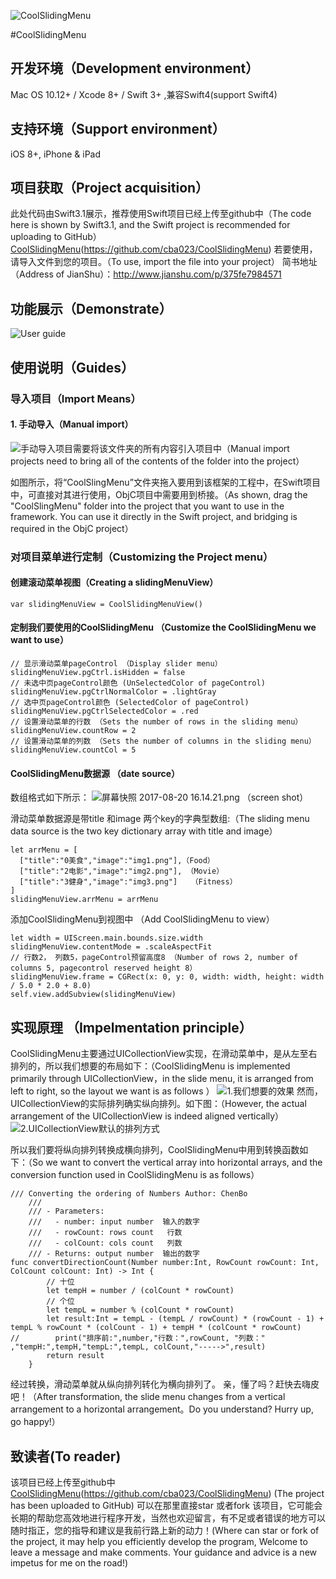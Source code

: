 ![CoolSlidingMenu](http://upload-images.jianshu.io/upload_images/2484280-ae9929e9a3bdf56d.png?imageMogr2/auto-orient/strip%7CimageView2/2/w/1240)

#CoolSlidingMenu

## 开发环境（Development environment）

 Mac OS 10.12+ / Xcode 8+ / Swift 3+ ,兼容Swift4(support Swift4)
## 支持环境（Support environment）
iOS 8+, iPhone & iPad
## 项目获取（Project acquisition）
此处代码由Swift3.1展示，推荐使用Swift项目已经上传至github中（The code here is shown by Swift3.1, and the Swift project is recommended for uploading to GitHub）[CoolSlidingMenu](https://github.com/cba023/CoolSlidingMenu)(https://github.com/cba023/CoolSlidingMenu)
若要使用，请导入文件到您的项目。（To use, import the file into your project）
简书地址（Address of JianShu）：http://www.jianshu.com/p/375fe7984571

## 功能展示（Demonstrate）
![User guide](http://upload-images.jianshu.io/upload_images/2484280-480a97d166e5e734.gif?imageMogr2/auto-orient/strip)

## 使用说明（Guides）
### 导入项目（Import Means）
#### 1. 手动导入（Manual import）
![手动导入项目需要将该文件夹的所有内容引入项目中](http://upload-images.jianshu.io/upload_images/2484280-69a18c4e2d12e6ae.png?imageMogr2/auto-orient/strip%7CimageView2/2/w/1240)（Manual import projects need to bring all of the contents of the folder into the project）

如图所示，将“CoolSlingMenu”文件夹拖入要用到该框架的工程中，在Swift项目中，可直接对其进行使用，ObjC项目中需要用到桥接。（As shown, drag the "CoolSlingMenu" folder into the project that you want to use in the framework. You can use it directly in the Swift project, and bridging is required in the ObjC project）

### 对项目菜单进行定制（Customizing the Project menu）

#### 创建滚动菜单视图（Creating a slidingMenuView）
```
var slidingMenuView = CoolSlidingMenuView()
```
#### 定制我们要使用的CoolSlidingMenu （Customize the CoolSlidingMenu we want to use）

```
// 显示滑动菜单pageControl （Display slider menu）
slidingMenuView.pgCtrl.isHidden = false  
// 未选中页pageControl颜色 (UnSelectedColor of pageControl)
slidingMenuView.pgCtrlNormalColor = .lightGray
// 选中页pageControl颜色 (SelectedColor of pageControl)
slidingMenuView.pgCtrlSelectedColor = .red
// 设置滑动菜单的行数 （Sets the number of rows in the sliding menu）
slidingMenuView.countRow = 2
// 设置滑动菜单的列数 （Sets the number of columns in the sliding menu）
slidingMenuView.countCol = 5
```
#### CoolSlidingMenu数据源 （date source）
数组格式如下所示：
![屏幕快照 2017-08-20 16.14.21.png](http://upload-images.jianshu.io/upload_images/2484280-e3fea1a11597cec1.png?imageMogr2/auto-orient/strip%7CimageView2/2/w/1240) （screen shot）

滑动菜单数据源是带title 和image 两个key的字典型数组:（The sliding menu data source is the two key dictionary array with title and image）
```
let arrMenu = [
  ["title":"0美食","image":"img1.png"],（Food）
  ["title":"2电影","image":"img2.png"], （Movie）
  ["title":"3健身","image":"img3.png"]   （Fitness）
]
slidingMenuView.arrMenu = arrMenu
```
添加CoolSlidingMenu到视图中 （Add CoolSlidingMenu to view）

```
let width = UIScreen.main.bounds.size.width
slidingMenuView.contentMode = .scaleAspectFit
// 行数2， 列数5，pageControl预留高度8 （Number of rows 2, number of columns 5, pagecontrol reserved height 8）
slidingMenuView.frame = CGRect(x: 0, y: 0, width: width, height: width / 5.0 * 2.0 + 8.0)
self.view.addSubview(slidingMenuView)
```

## 实现原理 （Impelmentation principle）

CoolSlidingMenu主要通过UICollectionView实现，在滑动菜单中，是从左至右排列的，所以我们想要的布局如下：（CoolSlidingMenu is implemented primarily through UICollectionView，in the slide menu, it is arranged from left to right, so the layout we want is as follows ）
![1.我们想要的效果](http://upload-images.jianshu.io/upload_images/2484280-aa5761c29f84f722.png?imageMogr2/auto-orient/strip%7CimageView2/2/w/1240)
然而，UICollectionView的实际排列确实纵向排列。如下图：（However, the actual arrangement of the UICollectionView is indeed aligned vertically）
![2.UICollectionView默认的排列方式](http://upload-images.jianshu.io/upload_images/2484280-203bf075a12d916a.png?imageMogr2/auto-orient/strip%7CimageView2/2/w/1240)

所以我们要将纵向排列转换成横向排列，CoolSlidingMenu中用到转换函数如下：（So we want to convert the vertical array into horizontal arrays, and the conversion function used in CoolSlidingMenu is as follows）
```
/// Converting the ordering of Numbers Author: ChenBo
    ///
    /// - Parameters:
    ///   - number: input number  输入的数字
    ///   - rowCount: rows count   行数
    ///   - colCount: cols count   列数
    /// - Returns: output number  输出的数字
func convertDirectionCount(Number number:Int, RowCount rowCount: Int, ColCount colCount: Int) -> Int {
        // 十位
        let tempH = number / (colCount * rowCount)
        // 个位
        let tempL = number % (colCount * rowCount)
        let result:Int = tempL - (tempL / rowCount) * (rowCount - 1) + tempL % rowCount * (colCount - 1) + tempH * (colCount * rowCount)
//        print("排序前:",number,"行数：",rowCount, "列数：" ,"tempH:",tempH,"tempL:",tempL, colCount,"----->",result)
        return result
    }
```

经过转换，滑动菜单就从纵向排列转化为横向排列了。 亲，懂了吗？赶快去嗨皮吧！（After transformation, the slide menu changes from a vertical arrangement to a horizontal arrangement。Do you understand? Hurry up, go happy!）
##  致读者(To reader)

该项目已经上传至github中[CoolSlidingMenu](https://github.com/cba023/CoolSlidingMenu)(https://github.com/cba023/CoolSlidingMenu) (The project has been uploaded to GitHub)
可以在那里直接star 或者fork 该项目，它可能会长期的帮助您高效地进行程序开发，当然也欢迎留言，有不足或者错误的地方可以随时指正，您的指导和建议是我前行路上新的动力！(Where can star or fork of the project, it may help you efficiently develop the program, Welcome to leave a message and make comments. Your guidance and advice is a new impetus for me on the road!)


